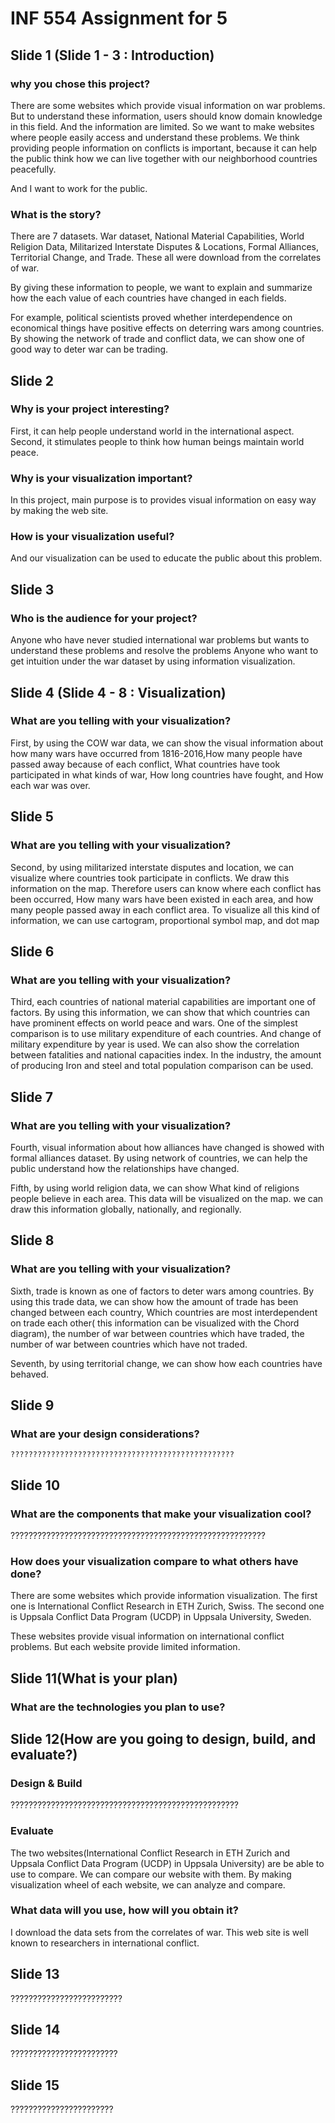 # INF 554 Assignment for 5

## Slide 1 (Slide 1 - 3 : Introduction)

### why you chose this project?
 There are some websites which provide visual information on war problems. But to understand these information, users should know domain knowledge in this field. And the information are limited. So we want to make websites where people easily access and understand these problems. We think providing people information on conflicts is important, because it can help the public think how we can live together with our neighborhood countries peacefully. 

 And I want to work for the public. 
### What is the story?
 There are 7 datasets. War dataset, National Material Capabilities, World Religion Data, Militarized Interstate Disputes & Locations, Formal Alliances, Territorial Change, and Trade. These all were download from the correlates of war.

 By giving these information to people, we want to explain and summarize how the each value of each countries have changed in each fields. 

 For example, political scientists proved whether interdependence on economical things have positive effects on deterring wars among countries. By showing the network of trade and conflict data, we can show one of good way to deter war can be trading. 

 
## Slide 2
### Why is your project interesting?
 First, it can help people understand world in the international aspect.
 Second, it stimulates people to think how human beings maintain world peace. 
### Why is your visualization important?
 In this project, main purpose is to provides visual information on easy way by making the web site.

### How is your visualization useful?
 And our visualization can be used to educate the public about this problem.

## Slide 3 
### Who is the audience for your project?
 Anyone who have never studied international war problems but wants to understand these problems and resolve the problems 
 Anyone who want to get intuition under the war dataset by using information visualization.

## Slide 4 (Slide 4 - 8 : Visualization)
### What are you telling with your visualization?
 First, by using the COW war data, we can show the visual information about how many wars have occurred from 1816-2016,How many people have passed away because of each conflict, What countries have took participated in what kinds of war, How long countries have fought, and How each war was over.

## Slide 5
### What are you telling with your visualization?
 Second, by using militarized interstate disputes and location, we can visualize where countries took participate in conflicts. We draw this information on the map. Therefore users can know where each conflict has been occurred, How many wars have been existed in each area, and how many people passed away in each conflict area. To visualize all this kind of information, we can use cartogram, proportional symbol map, and dot map

## Slide 6
### What are you telling with your visualization?
 Third, each countries of national material capabilities are important one of factors. By using this information, we can show that which countries can have prominent effects on world peace and wars. One of the simplest comparison is to use military expenditure of each countries. And change of military expenditure by year is used. We can also show the correlation between fatalities and national capacities index. In the industry, the amount of producing Iron and steel and total population comparison can be used. 

## Slide 7
### What are you telling with your visualization?
 Fourth, visual information about how alliances have changed is showed with formal alliances dataset. By using network of countries, we can help the public understand how the relationships have changed.

 Fifth, by using world religion data, we can show What kind of religions people believe in each area. This data will be visualized on the map. we can draw this information globally, nationally, and regionally.


## Slide 8
### What are you telling with your visualization?
 Sixth, trade is known as one of factors to deter wars among countries. By using this trade data, we can show how the amount of trade has been changed between each country, Which countries are most interdependent on trade each other( this information can be visualized with the Chord diagram), the number of war between countries which have traded, the number of war between countries which have not traded. 

 Seventh, by using territorial change, we can show how each countries have behaved. 

## Slide 9
### What are your design considerations?
    ??????????????????????????????????????????????????
## Slide 10
### What are the components that make your visualization cool?
 ?????????????????????????????????????????????????????????
### How does your visualization compare to what others have done?
 There are some websites which provide information visualization. The first one is International Conflict Research in ETH Zurich, Swiss. The second one is Uppsala Conflict Data Program (UCDP) in Uppsala University, Sweden.

 These websites provide visual information on international conflict problems. But each website provide limited information. 

## Slide 11(What is your plan) 
### What are the technologies you plan to use?

## Slide 12(How are you going to design, build, and evaluate?)
### Design & Build
 ???????????????????????????????????????????????????

### Evaluate
 The two websites(International Conflict Research in ETH Zurich and Uppsala Conflict Data Program (UCDP) in Uppsala University) are be able to use to compare. We can compare our website with them.
 By making visualization wheel of each website, we can analyze and compare.
### What data will you use, how will you obtain it?
 I download the data sets from the correlates of war. This web site is well known to researchers in international conflict.

## Slide 13
?????????????????????????
## Slide 14
????????????????????????
## Slide 15
???????????????????????





